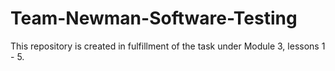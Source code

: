 # Team-Newman-Software-Testing
This repository is created in fulfillment of the task under Module 3, lessons 1 - 5.
